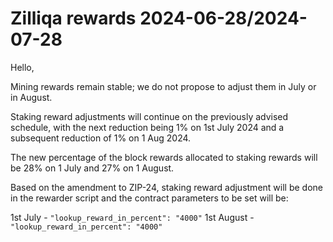 # Zilliqa rewards 2024-06-28/2024-07-28

Hello,

Mining rewards remain stable; we do not propose to adjust them in July
or in August.

Staking reward adjustments will continue on the previously advised
schedule, with the next reduction being 1% on 1st July 2024 and a
subsequent reduction of 1% on 1 Aug 2024.

The new percentage of the block rewards allocated to staking rewards
will be 28% on 1 July and 27% on 1 August.

Based on the amendment to ZIP-24, staking reward adjustment will be
done in the rewarder script and the contract parameters to be set will
be:

1st July - `"lookup_reward_in_percent": "4000"`
1st August - `"lookup_reward_in_percent": "4000"`

